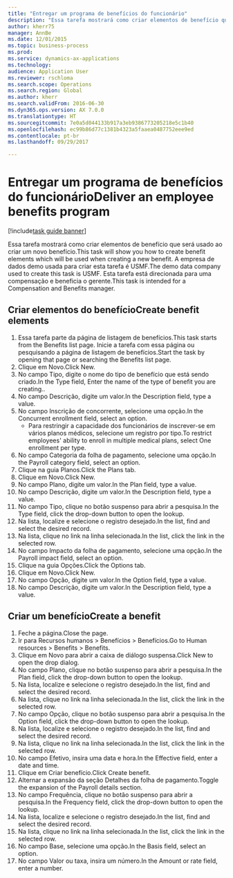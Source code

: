 ```yaml
--- 
title: "Entregar um programa de benefícios do funcionário"
description: "Essa tarefa mostrará como criar elementos de benefício que será usado ao criar um novo benefício."
author: kherr75
manager: AnnBe
ms.date: 12/01/2015
ms.topic: business-process
ms.prod: 
ms.service: dynamics-ax-applications
ms.technology: 
audience: Application User
ms.reviewer: rschloma
ms.search.scope: Operations
ms.search.region: Global
ms.author: kherr
ms.search.validFrom: 2016-06-30
ms.dyn365.ops.version: AX 7.0.0
ms.translationtype: HT
ms.sourcegitcommit: 7e0a5d044133b917a3eb9386773205218e5c1b40
ms.openlocfilehash: ec99b86d77c1381b4323a5faaea0487752eee9ed
ms.contentlocale: pt-br
ms.lasthandoff: 09/29/2017

---
```

# <a name="deliver-an-employee-benefits-program"></a><span data-ttu-id="63904-103">Entregar um programa de benefícios do funcionário</span><span class="sxs-lookup"><span data-stu-id="63904-103">Deliver an employee benefits program</span></span>

[!include[task guide banner](../../includes/task-guide-banner.md)]

<span data-ttu-id="63904-104">Essa tarefa mostrará como criar elementos de benefício que será usado ao criar um novo benefício.</span><span class="sxs-lookup"><span data-stu-id="63904-104">This task will show you how to create benefit elements which will be used when creating a new benefit.</span></span> <span data-ttu-id="63904-105">A empresa de dados demo usada para criar esta tarefa é USMF.</span><span class="sxs-lookup"><span data-stu-id="63904-105">The demo data company used to create this task is USMF.</span></span> <span data-ttu-id="63904-106">Esta tarefa está direcionada para uma compensação e beneficia o gerente.</span><span class="sxs-lookup"><span data-stu-id="63904-106">This task is intended for a Compensation and Benefits manager.</span></span>


## <a name="create-benefit-elements"></a><span data-ttu-id="63904-107">Criar elementos do benefício</span><span class="sxs-lookup"><span data-stu-id="63904-107">Create benefit elements</span></span>
1. <span data-ttu-id="63904-108">Essa tarefa parte da página de listagem de benefícios.</span><span class="sxs-lookup"><span data-stu-id="63904-108">This task starts from the Benefits list page.</span></span> <span data-ttu-id="63904-109">Inicie a tarefa com essa página ou pesquisando a página de listagem de benefícios.</span><span class="sxs-lookup"><span data-stu-id="63904-109">Start the task by opening that page or searching the Benefits list page.</span></span>
2. <span data-ttu-id="63904-110">Clique em Novo.</span><span class="sxs-lookup"><span data-stu-id="63904-110">Click New.</span></span>
3. <span data-ttu-id="63904-111">No campo Tipo, digite o nome do tipo de benefício que está sendo criado.</span><span class="sxs-lookup"><span data-stu-id="63904-111">In the Type field, Enter the name of the type of benefit you are creating..</span></span>
4. <span data-ttu-id="63904-112">No campo Descrição, digite um valor.</span><span class="sxs-lookup"><span data-stu-id="63904-112">In the Description field, type a value.</span></span>
5. <span data-ttu-id="63904-113">No campo Inscrição de concorrente, selecione uma opção.</span><span class="sxs-lookup"><span data-stu-id="63904-113">In the Concurrent enrollment field, select an option.</span></span>
    * <span data-ttu-id="63904-114">Para restringir a capacidade dos funcionários de inscrever-se em vários planos médicos, selecione um registro por tipo.</span><span class="sxs-lookup"><span data-stu-id="63904-114">To restrict employees' ability to enroll in multiple medical plans, select One enrollment per type.</span></span>  
6. <span data-ttu-id="63904-115">No campo Categoria da folha de pagamento, selecione uma opção.</span><span class="sxs-lookup"><span data-stu-id="63904-115">In the Payroll category field, select an option.</span></span>
7. <span data-ttu-id="63904-116">Clique na guia Planos.</span><span class="sxs-lookup"><span data-stu-id="63904-116">Click the Plans tab.</span></span>
8. <span data-ttu-id="63904-117">Clique em Novo.</span><span class="sxs-lookup"><span data-stu-id="63904-117">Click New.</span></span>
9. <span data-ttu-id="63904-118">No campo Plano, digite um valor.</span><span class="sxs-lookup"><span data-stu-id="63904-118">In the Plan field, type a value.</span></span>
10. <span data-ttu-id="63904-119">No campo Descrição, digite um valor.</span><span class="sxs-lookup"><span data-stu-id="63904-119">In the Description field, type a value.</span></span>
11. <span data-ttu-id="63904-120">No campo Tipo, clique no botão suspenso para abrir a pesquisa.</span><span class="sxs-lookup"><span data-stu-id="63904-120">In the Type field, click the drop-down button to open the lookup.</span></span>
12. <span data-ttu-id="63904-121">Na lista, localize e selecione o registro desejado.</span><span class="sxs-lookup"><span data-stu-id="63904-121">In the list, find and select the desired record.</span></span>
13. <span data-ttu-id="63904-122">Na lista, clique no link na linha selecionada.</span><span class="sxs-lookup"><span data-stu-id="63904-122">In the list, click the link in the selected row.</span></span>
14. <span data-ttu-id="63904-123">No campo Impacto da folha de pagamento, selecione uma opção.</span><span class="sxs-lookup"><span data-stu-id="63904-123">In the Payroll impact field, select an option.</span></span>
15. <span data-ttu-id="63904-124">Clique na guia Opções.</span><span class="sxs-lookup"><span data-stu-id="63904-124">Click the Options tab.</span></span>
16. <span data-ttu-id="63904-125">Clique em Novo.</span><span class="sxs-lookup"><span data-stu-id="63904-125">Click New.</span></span>
17. <span data-ttu-id="63904-126">No campo Opção, digite um valor.</span><span class="sxs-lookup"><span data-stu-id="63904-126">In the Option field, type a value.</span></span>
18. <span data-ttu-id="63904-127">No campo Descrição, digite um valor.</span><span class="sxs-lookup"><span data-stu-id="63904-127">In the Description field, type a value.</span></span>

## <a name="create-a-benefit"></a><span data-ttu-id="63904-128">Criar um benefício</span><span class="sxs-lookup"><span data-stu-id="63904-128">Create a benefit</span></span>
1. <span data-ttu-id="63904-129">Feche a página.</span><span class="sxs-lookup"><span data-stu-id="63904-129">Close the page.</span></span>
2. <span data-ttu-id="63904-130">Ir para Recursos humanos > Benefícios > Benefícios.</span><span class="sxs-lookup"><span data-stu-id="63904-130">Go to Human resources > Benefits > Benefits.</span></span>
3. <span data-ttu-id="63904-131">Clique em Novo para abrir a caixa de diálogo suspensa.</span><span class="sxs-lookup"><span data-stu-id="63904-131">Click New to open the drop dialog.</span></span>
4. <span data-ttu-id="63904-132">No campo Plano, clique no botão suspenso para abrir a pesquisa.</span><span class="sxs-lookup"><span data-stu-id="63904-132">In the Plan field, click the drop-down button to open the lookup.</span></span>
5. <span data-ttu-id="63904-133">Na lista, localize e selecione o registro desejado.</span><span class="sxs-lookup"><span data-stu-id="63904-133">In the list, find and select the desired record.</span></span>
6. <span data-ttu-id="63904-134">Na lista, clique no link na linha selecionada.</span><span class="sxs-lookup"><span data-stu-id="63904-134">In the list, click the link in the selected row.</span></span>
7. <span data-ttu-id="63904-135">No campo Opção, clique no botão suspenso para abrir a pesquisa.</span><span class="sxs-lookup"><span data-stu-id="63904-135">In the Option field, click the drop-down button to open the lookup.</span></span>
8. <span data-ttu-id="63904-136">Na lista, localize e selecione o registro desejado.</span><span class="sxs-lookup"><span data-stu-id="63904-136">In the list, find and select the desired record.</span></span>
9. <span data-ttu-id="63904-137">Na lista, clique no link na linha selecionada.</span><span class="sxs-lookup"><span data-stu-id="63904-137">In the list, click the link in the selected row.</span></span>
10. <span data-ttu-id="63904-138">No campo Efetivo, insira uma data e hora.</span><span class="sxs-lookup"><span data-stu-id="63904-138">In the Effective field, enter a date and time.</span></span>
11. <span data-ttu-id="63904-139">Clique em Criar benefício.</span><span class="sxs-lookup"><span data-stu-id="63904-139">Click Create benefit.</span></span>
12. <span data-ttu-id="63904-140">Alternar a expansão da seção Detalhes da folha de pagamento.</span><span class="sxs-lookup"><span data-stu-id="63904-140">Toggle the expansion of the Payroll details section.</span></span>
13. <span data-ttu-id="63904-141">No campo Frequência, clique no botão suspenso para abrir a pesquisa.</span><span class="sxs-lookup"><span data-stu-id="63904-141">In the Frequency field, click the drop-down button to open the lookup.</span></span>
14. <span data-ttu-id="63904-142">Na lista, localize e selecione o registro desejado.</span><span class="sxs-lookup"><span data-stu-id="63904-142">In the list, find and select the desired record.</span></span>
15. <span data-ttu-id="63904-143">Na lista, clique no link na linha selecionada.</span><span class="sxs-lookup"><span data-stu-id="63904-143">In the list, click the link in the selected row.</span></span>
16. <span data-ttu-id="63904-144">No campo Base, selecione uma opção.</span><span class="sxs-lookup"><span data-stu-id="63904-144">In the Basis field, select an option.</span></span>
17. <span data-ttu-id="63904-145">No campo Valor ou taxa, insira um número.</span><span class="sxs-lookup"><span data-stu-id="63904-145">In the Amount or rate field, enter a number.</span></span>


